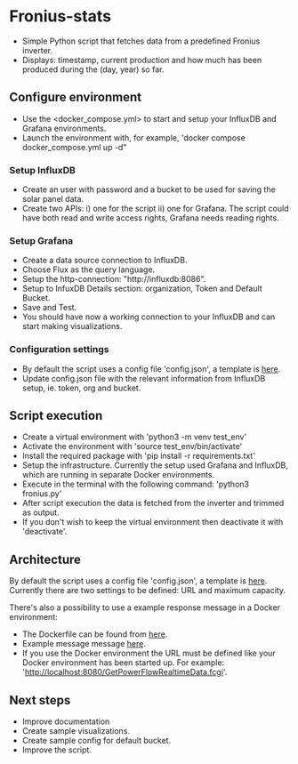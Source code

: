 # Fronius-stats

- Simple Python script that fetches data from a predefined Fronius inverter.
- Displays: timestamp, current production and how much has been produced during the (day, year) so far.

## Configure environment

- Use the <docker_compose.yml> to start and setup your InfluxDB and Grafana environments.
- Launch the environment with, for example, 'docker compose docker_compose.yml up -d"

### Setup InfluxDB

- Create an user with password and a bucket to be used for saving the solar panel data.
- Create two APIs: i) one for the script ii) one for Grafana. The script could have both read and write access rights, Grafana needs reading rights.

### Setup Grafana

- Create a data source connection to InfluxDB.
- Choose Flux as the query language.
- Setup the http-connection: "http://influxdb:8086".
- Setup to InfuxDB Details section: organization, Token and Default Bucket.
- Save and Test.
- You should have now a working connection to your InfluxDB and can start making visualizations.

### Configuration settings
- By default the script uses a config file 'config.json', a template is [here](config.json.template).
- Update config.json file with the relevant information from InfluxDB setup, ie. token, org and bucket.

## Script execution

- Create a virtual environment with 'python3 -m venv test_env'
- Activate the environment with 'source test_env/bin/activate'
- Install the required package with 'pip install -r requirements.txt'
- Setup the infrastructure. Currently the setup used Grafana and InfluxDB, which are running in separate Docker environments.
- Execute in the terminal with the following command: 'python3 fronius.py'
- After script execution the data is fetched from the inverter and trimmed as output.
- If you don't wish to keep the virtual environment then deactivate it with 'deactivate'.

## Architecture

By default the script uses a config file 'config.json', a template is [here](config.json.template).
Currently there are two settings to be defined: URL and maximum capacity.

There's also a possibility to use a example response message in a Docker environment:

- The Dockerfile can be found from [here](web_server).
- Example message message [here](web_server/GetPowerFlowRealtimeData.fcgi).
- If you use the Docker environment the URL must be defined like your Docker environment has been
  started up. For example: '<http://localhost:8080/GetPowerFlowRealtimeData.fcgi>'.

## Next steps

- Improve documentation
- Create sample visualizations.
- Create sample config for default bucket.
- Improve the script.

